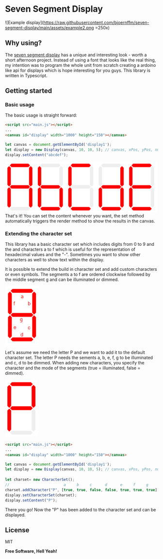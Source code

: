 # Seven Segment Display


![Example display](https://raw.githubusercontent.com/bjoernffm/seven-segment-display/main/assets/example2.png =250x)

## Why using?
The [seven segment display](https://en.wikipedia.org/wiki/Seven-segment_display) has a unique and interesting look - worth a short afternoon project. Instead of using a font that looks like the real thing, my intention was to program the whole unit from scratch creating a ardoino like api for displays which is hope interesting for you guys. This library is written in Typescript.

## Getting started
### Basic usage
The basic usage is straight forward:
```html
<script src="main.js"></script>
...
<canvas id="display" width="1000" height="150"></canvas>
```
```javascript
let canvas = document.getElementById('display1');
let display = new Display(canvas, 10, 10, 5); // canvas, xPos, yPos, numberOfCharacters
display.setContent("abcdef");
```
![Example display](https://github.com/bjoernffm/seven-segment-display/blob/main/assets/example1.PNG?raw=true "Example display")
That's it! You can set the content whenever you want, the set method automatically triggers the render method to show the results in the canvas.

### Extending the character set
This library has a basic character set which includes digits from 0 to 9 and the and characters a to f which is useful for the representation of hexadecimal values and the "-". Sometimes you want to show other characters as well to show text within the display.

It is possible to extend the build in character set and add custom characters or even symbols. The segments a to f are ordered clockwise followed by the middle segment g and can be illuminated or dimmed.

![Segments](https://github.com/bjoernffm/seven-segment-display/blob/main/assets/explanation1.png?raw=true "Segments")

Let's assume we need the letter P and we want to add it to the default character set. The letter P needs the sements a, b, e, f, g to be illuminated and c, d  to be dimmed. When adding new characters, you specify the character and the mode of the segments (true = illuminated, false = dimmed).

![The letter P](https://github.com/bjoernffm/seven-segment-display/blob/main/assets/explanation2.png?raw=true "The letter P")

```html
<script src="main.js"></script>
...
<canvas id="display" width="1000" height="150"></canvas>
```
```javascript
let canvas = document.getElementById('display1');
let display = new Display(canvas, 10, 10, 5); // canvas, xPos, yPos, numberOfCharacters

let charset= new CharacterSet();
//                         a     b     c      d      e     f     g
charset.addCharacter("P", [true, true, false, false, true, true, true]);
display.setCharacterSet(charset);
display.setContent("P");
```

There you go! Now the "P" has been added to the character set and can be displayed.
## License

MIT

**Free Software, Hell Yeah!**